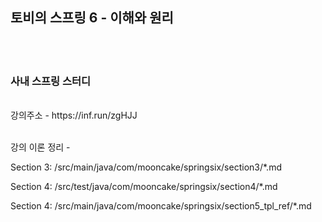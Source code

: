 <h2> 토비의 스프링 6 - 이해와 원리</h2>

<br>
<br>
<h3>사내 스프링 스터디</h3>
<br>
강의주소 - https://inf.run/zgHJJ


<br>
<br>

강의 이론 정리 -

Section 3: /src/main/java/com/mooncake/springsix/section3/*.md
<br>

Section 4: /src/test/java/com/mooncake/springsix/section4/*.md
<br>

Section 4: /src/main/java/com/mooncake/springsix/section5_tpl_ref/*.md